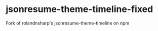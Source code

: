 jsonresume-theme-timeline-fixed
===================================

Fork of rolandnsharp's jsonresume-theme-timeline on npm
